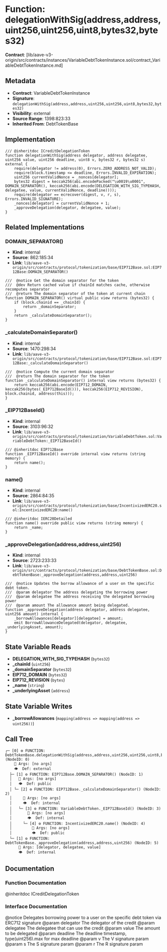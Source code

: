 # Function: delegationWithSig(address,address,uint256,uint256,uint8,bytes32,bytes32)

**Contract**: [lib/aave-v3-origin/src/contracts/instances/VariableDebtTokenInstance.sol/contract_VariableDebtTokenInstance.md]

## Metadata

- **Contract**: VariableDebtTokenInstance
- **Signature**: `delegationWithSig(address,address,uint256,uint256,uint8,bytes32,bytes32)`
- **Visibility**: external
- **Source Range**: 1398:823:33
- **Inherited From**: DebtTokenBase

## Implementation

```solidity
/// @inheritdoc ICreditDelegationToken
function delegationWithSig(address delegator, address delegatee, uint256 value, uint256 deadline, uint8 v, bytes32 r, bytes32 s) external {
    require(delegator != address(0), Errors.ZERO_ADDRESS_NOT_VALID);
    require(block.timestamp <= deadline, Errors.INVALID_EXPIRATION);
    uint256 currentValidNonce = _nonces[delegator];
    bytes32 digest = keccak256(abi.encodePacked("\u0019\u0001", DOMAIN_SEPARATOR(), keccak256(abi.encode(DELEGATION_WITH_SIG_TYPEHASH, delegatee, value, currentValidNonce, deadline))));
    require(delegator == ecrecover(digest, v, r, s), Errors.INVALID_SIGNATURE);
    _nonces[delegator] = currentValidNonce + 1;
    _approveDelegation(delegator, delegatee, value);
}
```

## Related Implementations

### DOMAIN_SEPARATOR()

- **Kind**: internal
- **Source**: 862:185:34
- **Link**: `lib/aave-v3-origin/src/contracts/protocol/tokenization/base/EIP712Base.sol:EIP712Base:DOMAIN_SEPARATOR()`

```solidity
///  @notice Get the domain separator for the token
///  @dev Return cached value if chainId matches cache, otherwise recomputes separator
///  @return The domain separator of the token at current chain
function DOMAIN_SEPARATOR() virtual public view returns (bytes32) {
    if (block.chainid == _chainId) {
        return _domainSeparator;
    }
    return _calculateDomainSeparator();
}
```

### _calculateDomainSeparator()

- **Kind**: internal
- **Source**: 1470:298:34
- **Link**: `lib/aave-v3-origin/src/contracts/protocol/tokenization/base/EIP712Base.sol:EIP712Base:_calculateDomainSeparator()`

```solidity
///  @notice Compute the current domain separator
///  @return The domain separator for the token
function _calculateDomainSeparator() internal view returns (bytes32) {
    return keccak256(abi.encode(EIP712_DOMAIN, keccak256(bytes(_EIP712BaseId())), keccak256(EIP712_REVISION), block.chainid, address(this)));
}
```

### _EIP712BaseId()

- **Kind**: internal
- **Source**: 3103:96:32
- **Link**: `lib/aave-v3-origin/src/contracts/protocol/tokenization/VariableDebtToken.sol:VariableDebtToken:_EIP712BaseId()`

```solidity
/// @inheritdoc EIP712Base
function _EIP712BaseId() override internal view returns (string memory) {
    return name();
}
```

### name()

- **Kind**: internal
- **Source**: 2864:84:35
- **Link**: `lib/aave-v3-origin/src/contracts/protocol/tokenization/base/IncentivizedERC20.sol:IncentivizedERC20:name()`

```solidity
/// @inheritdoc IERC20Detailed
function name() override public view returns (string memory) {
    return _name;
}
```

### _approveDelegation(address,address,uint256)

- **Kind**: internal
- **Source**: 2723:233:33
- **Link**: `lib/aave-v3-origin/src/contracts/protocol/tokenization/base/DebtTokenBase.sol:DebtTokenBase:_approveDelegation(address,address,uint256)`

```solidity
///  @notice Updates the borrow allowance of a user on the specific debt token.
///  @param delegator The address delegating the borrowing power
///  @param delegatee The address receiving the delegated borrowing power
///  @param amount The allowance amount being delegated.
function _approveDelegation(address delegator, address delegatee, uint256 amount) internal {
    _borrowAllowances[delegator][delegatee] = amount;
    emit BorrowAllowanceDelegated(delegator, delegatee, _underlyingAsset, amount);
}
```

## State Variable Reads

- **DELEGATION_WITH_SIG_TYPEHASH** (`bytes32`)
- **_chainId** (`uint256`)
- **_domainSeparator** (`bytes32`)
- **EIP712_DOMAIN** (`bytes32`)
- **EIP712_REVISION** (`bytes`)
- **_name** (`string`)
- **_underlyingAsset** (`address`)

## State Variable Writes

- **_borrowAllowances** (`mapping(address => mapping(address => uint256))`)

## Call Tree

```
┌─ [0] ⚙️ FUNCTION: DebtTokenBase.delegationWithSig(address,address,uint256,uint256,uint8,bytes32,bytes32) (NodeID: 0)
    💬 Args: [no args]
    👁️  Def: external
  ├─ [1] ⚙️ FUNCTION: EIP712Base.DOMAIN_SEPARATOR() (NodeID: 1)
  │   💬 Args: [no args]
  │   👁️  Def: public
  │ └─ [2] ⚙️ FUNCTION: EIP712Base._calculateDomainSeparator() (NodeID: 2)
  │     💬 Args: [no args]
  │     👁️  Def: internal
  │   └─ [3] ⚙️ FUNCTION: VariableDebtToken._EIP712BaseId() (NodeID: 3)
  │       💬 Args: [no args]
  │       👁️  Def: internal
  │     └─ [4] ⚙️ FUNCTION: IncentivizedERC20.name() (NodeID: 4)
  │         💬 Args: [no args]
  │         👁️  Def: public
  └─ [1] ⚙️ FUNCTION: DebtTokenBase._approveDelegation(address,address,uint256) (NodeID: 5)
      💬 Args: [delegator, delegatee, value]
      👁️  Def: internal
```

## Documentation

### Function Documentation

@inheritdoc ICreditDelegationToken

### Interface Documentation

 @notice Delegates borrowing power to a user on the specific debt token via ERC712 signature
 @param delegator The delegator of the credit
 @param delegatee The delegatee that can use the credit
 @param value The amount to be delegated
 @param deadline The deadline timestamp, type(uint256).max for max deadline
 @param v The V signature param
 @param s The S signature param
 @param r The R signature param
